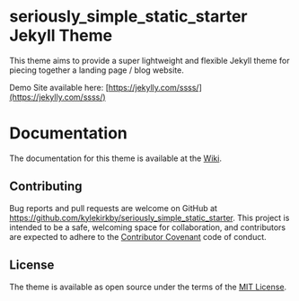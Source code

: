 # seriously_simple_static_starter Jekyll Theme

This theme aims to provide a super lightweight and flexible Jekyll theme for piecing together a landing page / blog website.

Demo Site available here: [https://jekylly.com/ssss/](https://jekylly.com/ssss/)

# Documentation

The documentation for this theme is available at the [Wiki](https://github.com/linaro-marketing/seriously_simple_static_starter/wiki).

## Contributing

Bug reports and pull requests are welcome on GitHub at https://github.com/kylekirkby/seriously_simple_static_starter. This project is intended to be a safe, welcoming space for collaboration, and contributors are expected to adhere to the [Contributor Covenant](http://contributor-covenant.org) code of conduct.

## License

The theme is available as open source under the terms of the [MIT License](https://opensource.org/licenses/MIT).
